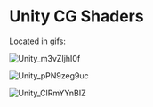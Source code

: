 # Unity CG Shaders

Located in gifs:

![Unity_m3vZIjhI0f](https://user-images.githubusercontent.com/20687907/168455126-cadd8ce0-2764-4071-8c07-f5415da689f8.gif)

![Unity_pPN9zeg9uc](https://user-images.githubusercontent.com/20687907/168453190-f4871b21-7d51-4009-b760-fc64cab305d3.gif)

![Unity_ClRmYYnBIZ](https://user-images.githubusercontent.com/20687907/168447786-3c8c93fb-ee2a-4793-98cc-eeab6529a502.gif)
